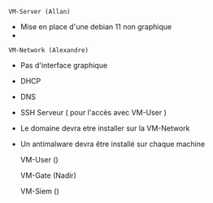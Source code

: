 
    VM-Server (Allan)
    
- Mise en place d'une debian 11 non graphique 
- 

    VM-Network (Alexandre)
- Pas d'interface graphique
- DHCP
- DNS 
- SSH Serveur ( pour l'accès avec VM-User )
- Le domaine devra etre installer sur la VM-Network
- Un antimalware devra être installé sur chaque machine
 
    VM-User ()
    
    VM-Gate (Nadir)
    
    VM-Siem ()
